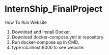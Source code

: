 # InternShip_FinalProject

How To Run Website
1. Download and Install Docker.
2. Download docker-compose.yml in repository.
3. Run docker-compose up in CMD.
4. type localhost:8000 to see website.

